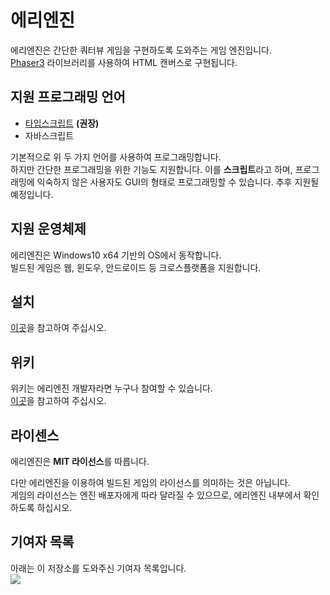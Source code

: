 # 에리엔진
에리엔진은 간단한 쿼터뷰 게임을 구현하도록 도와주는 게임 엔진입니다.  
[Phaser3](https://github.com/photonstorm/phaser) 라이브러리를 사용하여 HTML 캔버스로 구현됩니다.

## 지원 프로그래밍 언어
* [타입스크립트](https://www.typescriptlang.org/) **(권장)**
* 자바스크립트

기본적으로 위 두 가지 언어를 사용하여 프로그래밍합니다.  
하지만 간단한 프로그래밍을 위한 기능도 지원합니다. 이를 **스크립트**라고 하며, 프로그래밍에 익숙하지 않은 사용자도 GUI의 형태로 프로그래밍할 수 있습니다. 추후 지원될 예정입니다.

## 지원 운영체제
에리엔진은 Windows10 x64 기반의 OS에서 동작합니다.  
빌드된 게임은 웹, 윈도우, 안드로이드 등 크로스플랫폼을 지원합니다.

## 설치
[이곳](./download)을 참고하여 주십시오.

## 위키
위키는 에리엔진 개발자라면 누구나 참여할 수 있습니다.  
[이곳](https://izure1.github.io/eriengine4/wiki/)을 참고하여 주십시오.

## 라이센스
에리엔진은 **MIT 라이선스**를 따릅니다.  

다만 에리엔진을 이용하여 빌드된 게임의 라이선스를 의미하는 것은 아닙니다.  
게임의 라이선스는 엔진 배포자에게 따라 달라질 수 있으므로, 에리엔진 내부에서 확인하도록 하십시오.

## 기여자 목록
아래는 이 저장소를 도와주신 기여자 목록입니다.  
<img src="https://contributors-img.web.app/image?repo=izure1/eriengine4">
